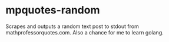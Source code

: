 # mpquotes-random
Scrapes and outputs a random text post to stdout from mathprofessorquotes.com. Also a chance for me to learn golang.
